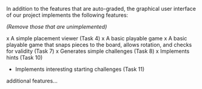 In addition to the features that are auto-graded, the graphical user interface
of our project implements the following features:

*(Remove those that are unimplemented)*

 x A simple placement viewer (Task 4)
 x A basic playable game
 x A basic playable game that snaps pieces to the board, allows rotation, and checks for validity (Task 7)
 x Generates simple challenges (Task 8)
 x Implements hints (Task 10)
 - Implements interesting starting challenges (Task 11)

additional features...

